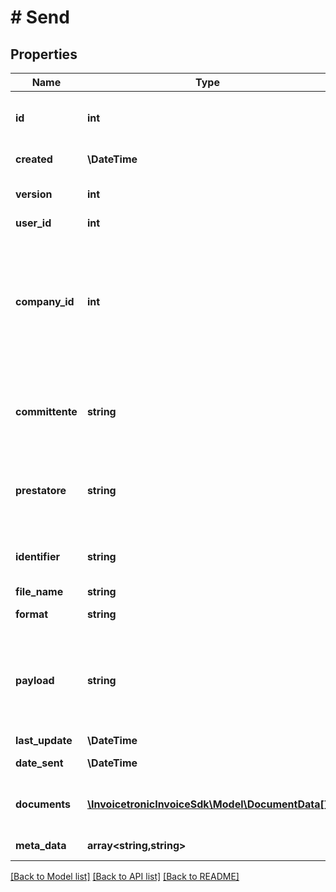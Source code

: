 # # Send

## Properties

Name | Type | Description | Notes
------------ | ------------- | ------------- | -------------
**id** | **int** | Unique identifier. Leave it at 0 for new records as it will be set automatically. | [optional]
**created** | **\DateTime** | Creation date. It is set automatically. | [optional]
**version** | **int** | Row version, for optimistic concurrency. It is set automatically. | [optional]
**user_id** | **int** | User id. | [optional]
**company_id** | **int** | Company id. On send, this is the sender and must be set in advance. On receive, it will be  automatically set based on the recipient&#39;s VAT number. If a matching company is not found, the invoice will be rejected until the company is created. | [optional]
**committente** | **string** | VAT number of the Cessionario/Committente (customer). This is automatically set based on the recipient&#39;s VAT number. | [optional]
**prestatore** | **string** | VAT number of the Cedente/Prestatore (vendor). This is automatically set based on the sender&#39;s VAT number. | [optional]
**identifier** | **string** | SDI identifier. This is set by the SDI and is guaranted to be unique within the SDI system. | [optional]
**file_name** | **string** | Xml file name. | [optional]
**format** | **string** | SDI format (FPA12, FPR12, FSM10, ...) | [optional]
**payload** | **string** | Xml payloaad. This is the actual xml content, as string. On send, it can be base64 encoded. If it&#39;s not, it will be encoded before sending. It is guaranteed to be cyphered at rest. | [optional]
**last_update** | **\DateTime** | Last update from SDI. | [optional]
**date_sent** | **\DateTime** | When the invoice was sent to SDI. | [optional]
**documents** | [**\InvoicetronicInvoiceSdk\Model\DocumentData[]**](DocumentData.md) | The invoices included in the payload. This is set by the system, based on the xml content. | [optional]
**meta_data** | **array<string,string>** | Optional metadata, as json. | [optional]

[[Back to Model list]](../../README.md#models) [[Back to API list]](../../README.md#endpoints) [[Back to README]](../../README.md)
